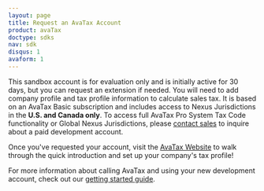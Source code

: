 ```yaml
---
layout: page
title: Request an AvaTax Account
product: avaTax
doctype: sdks
nav: sdk
disqus: 1
avaform: 1
---
```


This sandbox account is for evaluation only and is initially active for 30 days, but you can request an extension if needed. You will need to add company profile and tax profile information to calculate sales tax. It is based on an AvaTax Basic subscription and includes access to Nexus Jurisdictions in the <strong>U.S. and Canada only</strong>. To access full AvaTax Pro System Tax Code functionality or Global Nexus Jurisdictions, please <a href="http://www.avalara.com/contact-us/">contact sales</a> to inquire about a paid development account.

<div class="avaform-wrapper"></div>

Once you've requested your account, visit the <a target="_blank" href="https://sandbox.admin.avalara.com">AvaTax Website</a> to walk through the quick introduction and set up your company's tax profile!

For more information about calling AvaTax and using your new development account, check out our <a href="/avatax/get-started">getting started guide</a>.

